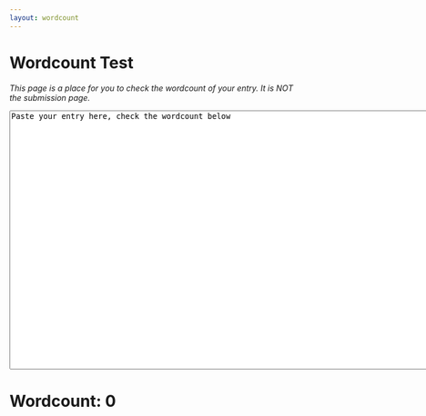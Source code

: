 ```yaml
---
layout: wordcount
---
```

# Wordcount Test

*This page is a place for you to check the wordcount of your entry. It is NOT the submission page.*

<textarea id="text" rows="30" cols="100">
Paste your entry here, check the wordcount below
</textarea>

<h1> Wordcount: <span id="wordCount">0</span><br/>
</h1>
